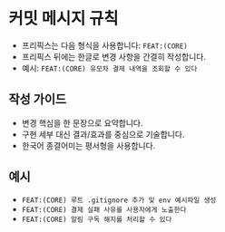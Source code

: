 # 커밋 메시지 규칙

- 프리픽스는 다음 형식을 사용합니다: `FEAT:(CORE)`
- 프리픽스 뒤에는 한글로 변경 사항을 간결히 작성합니다.
- 예시: `FEAT:(CORE) 유모차 결제 내역을 조회할 수 있다`

## 작성 가이드
- 변경 핵심을 한 문장으로 요약합니다.
- 구현 세부 대신 결과/효과를 중심으로 기술합니다.
- 한국어 종결어미는 평서형을 사용합니다.

## 예시
- `FEAT:(CORE) 루트 .gitignore 추가 및 env 예시파일 생성`
- `FEAT:(CORE) 결제 실패 사유를 사용자에게 노출한다`
- `FEAT:(CORE) 알림 구독 해지를 처리할 수 있다`

